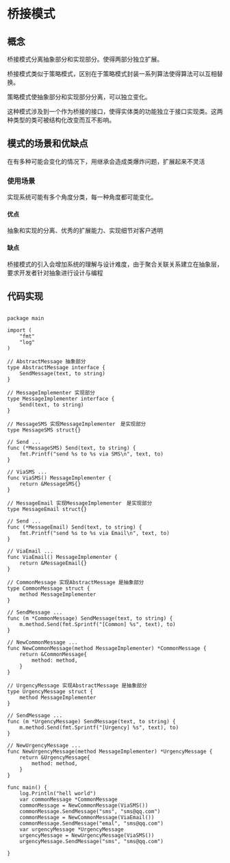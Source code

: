 # 桥接模式


## 概念

桥接模式分离抽象部分和实现部分。使得两部分独立扩展。

桥接模式类似于策略模式，区别在于策略模式封装一系列算法使得算法可以互相替换。

策略模式使抽象部分和实现部分分离，可以独立变化。

这种模式涉及到一个作为桥接的接口，使得实体类的功能独立于接口实现类。这两种类型的类可被结构化改变而互不影响。

## 模式的场景和优缺点

在有多种可能会变化的情况下，用继承会造成类爆炸问题，扩展起来不灵活



### 使用场景

实现系统可能有多个角度分类，每一种角度都可能变化。

#### 优点

抽象和实现的分离、优秀的扩展能力、实现细节对客户透明

#### 缺点

桥接模式的引入会增加系统的理解与设计难度，由于聚合关联关系建立在抽象层，要求开发者针对抽象进行设计与编程

## 代码实现

```golang

package main

import (
	"fmt"
	"log"
)

// AbstractMessage 抽象部分
type AbstractMessage interface {
	SendMessage(text, to string)
}

// MessageImplementer 实现部分
type MessageImplementer interface {
	Send(text, to string)
}

// MessageSMS 实现MessageImplementer　是实现部分
type MessageSMS struct{}

// Send ...
func (*MessageSMS) Send(text, to string) {
	fmt.Printf("send %s to %s via SMS\n", text, to)
}

// ViaSMS ...
func ViaSMS() MessageImplementer {
	return &MessageSMS{}
}

// MessageEmail 实现MessageImplementer　是实现部分
type MessageEmail struct{}

// Send ...
func (*MessageEmail) Send(text, to string) {
	fmt.Printf("send %s to %s via Email\n", text, to)
}

// ViaEmail ...
func ViaEmail() MessageImplementer {
	return &MessageEmail{}
}

// CommonMessage 实现AbstractMessage 是抽象部分
type CommonMessage struct {
	method MessageImplementer
}

// SendMessage ...
func (m *CommonMessage) SendMessage(text, to string) {
	m.method.Send(fmt.Sprintf("[Common] %s", text), to)
}

// NewCommonMessage ...
func NewCommonMessage(method MessageImplementer) *CommonMessage {
	return &CommonMessage{
		method: method,
	}
}

// UrgencyMessage 实现AbstractMessage 是抽象部分
type UrgencyMessage struct {
	method MessageImplementer
}

// SendMessage ...
func (m *UrgencyMessage) SendMessage(text, to string) {
	m.method.Send(fmt.Sprintf("[Urgency] %s", text), to)
}

// NewUrgencyMessage ...
func NewUrgencyMessage(method MessageImplementer) *UrgencyMessage {
	return &UrgencyMessage{
		method: method,
	}
}

func main() {
	log.Println("hell world")
	var commonMessage *CommonMessage
	commonMessage = NewCommonMessage(ViaSMS())
	commonMessage.SendMessage("sms", "sms@qq.com")
	commonMessage = NewCommonMessage(ViaEmail())
	commonMessage.SendMessage("emal", "sms@qq.com")
	var urgencyMessage *UrgencyMessage
	urgencyMessage = NewUrgencyMessage(ViaSMS())
	urgencyMessage.SendMessage("sms", "sms@qq.com")

}

```